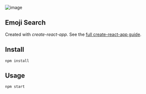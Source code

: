 ![image](https://user-images.githubusercontent.com/59191593/232283831-4e896177-df45-47d2-89af-2b1194b5f946.png)



Emoji Search
---

Created with *create-react-app*. See the [full create-react-app guide](https://github.com/facebookincubator/create-react-app/blob/master/packages/react-scripts/template/README.md).



Install
---

`npm install`



Usage
---

`npm start`
